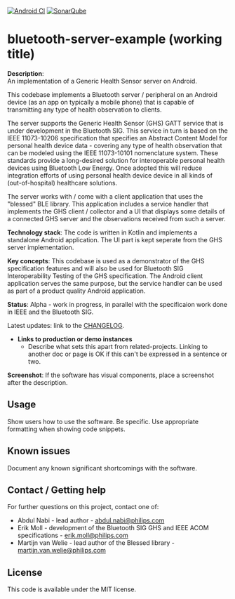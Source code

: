 [![Android CI](https://github.com/philips-internal/bluetooth-server-example/actions/workflows/android.yml/badge.svg)](https://github.com/philips-internal/bluetooth-server-example/actions/workflows/android.yml)
[![SonarQube](https://github.com/philips-internal/bluetooth-server-example/actions/workflows/sonar.yml/badge.svg)](https://github.com/philips-internal/bluetooth-server-example/actions/workflows/sonar.yml)

# bluetooth-server-example (working title)

**Description**:  
An implementation of a Generic Health Sensor server on Android.

This codebase implements a Bluetooth server / peripheral on an Android device (as an app on typically a mobile phone) that is capable of transmitting any type of health observation to clients.

The server supports the Generic Health Sensor (GHS) GATT service that is under development in the Bluetooth SIG. This service in turn is based on the IEEE 11073-10206 specification that specifies an Abstract Content Model for personal health device data - covering any type of health observation that can be modeled using the IEEE 11073-10101 nomenclature system. These standards provide a long-desired solution for interoperable personal health devices using Bluetooth Low Energy. Once adopted this will reduce integration efforts of using personal health device device in all kinds of (out-of-hospital) healthcare solutions.

The server works with / come with a client application that uses the "blessed" BLE library. This application includes a service handler that implements the GHS client / collector and a UI that displays some details of a connected GHS server and the observations received from such a server. 
 
**Technology stack**: 
The code is written in Kotlin and implements a standalone Android application. 
The UI part is kept seperate from the GHS server implementation.

**Key concepts**:
This codebase is used as a demonstrator of the GHS specification features and will also be used for Bluetooth SIG Interoperability Testing of the GHS specification.
The Android client application serves the same purpose, but the service handler can be used as part of a product quality Android application.

**Status**:  Alpha - work in progress, in parallel with the specificaion work done in IEEE and the Bluetooth SIG.

Latest updates: link to the [CHANGELOG](CHANGELOG.md).

- **Links to production or demo instances**
  - Describe what sets this apart from related-projects. Linking to another doc or page is OK if this can't be expressed in a sentence or two.

**Screenshot**: If the software has visual components, place a screenshot after the description.

## Usage

Show users how to use the software.
Be specific.
Use appropriate formatting when showing code snippets.

## Known issues

Document any known significant shortcomings with the software.

## Contact / Getting help

For further questions on this project, contact one of:
* Abdul Nabi - lead author - abdul.nabi@philips.com
* Erik Moll - development of the Bluetooth SIG GHS and IEEE ACOM specifications - erik.moll@philips.com
* Martijn van Welie - lead author of the Blessed library - martijn.van.welie@philips.com

## License
This code is available under the MIT license.
